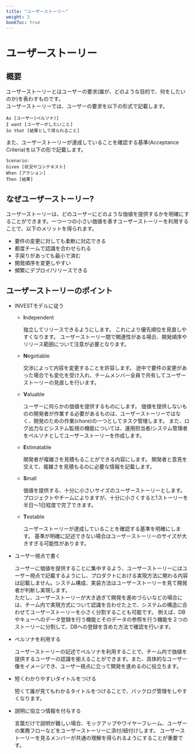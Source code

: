```yaml
---
title: "ユーザーストーリー"
weight: 3
bookToc: true
---
```


# ユーザーストーリー

## 概要
ユーザーストーリーとはユーザーの要求(誰が、どのような目的で、何をしたいのか)を表わすものです。  
ユーザーストーリーでは、ユーザーの要求を以下の形式で記載します。
```
As [ユーザー(ペルソナ)]
I want [ユーザーがしたいこと]
So that [結果として得られること]
```
また、ユーザーストーリーが達成していることを確認する基準(Acceptance Criteria)を以下の形で記載します。
```
Scenario:
Given [状況やコンテキスト]
When [アクション]
Then [結果]
```

## なぜユーザーストーリー?
ユーザーストーリーは、どのユーザーにどのような価値を提供するかを明確にすることができます。一つ一つの小さい価値を表すユーザーストーリーを利用することで、以下のメリットを得られます。
- 要件の変更に対しても柔軟に対応できる
- 都度チームで認識を合わせられる
- 手戻りがあっても最小で済む
- 開発順序を変更しやすい
- 頻繁にデプロイ/リリースできる

## ユーザーストーリーのポイント
- INVESTモデルに従う
  - **I**ndependent

    独立してリリースできるようにします。
    これにより優先順位を見直しやすくなります。
    ユーザーストーリー間で関連性がある場合、開発順序やリリース範囲について注意が必要となります。

  - **N**egotiable

    交渉によって内容を変更することを許容します。
    途中で要件の変更があった場合でも変化を受け入れ、チームメンバー全員で共有してユーザーストーリーの見直しを行います。

  - **V**aluable

    ユーザーに何らかの価値を提供するものにします。
    価値を提供しないものの開発者が作業する必要があるものは、ユーザーストーリーではなく、開発のための作業(chore)の一つとしてタスク管理します。
    また、ログ出力などシステム監視の機能については、運用担当者/システム管理者をペルソナとしてユーザーストーリーを作成します。

  - **E**stimatable

    開発者が複雑さを見積もることができる内容にします。
    開発者と意見を交えて、複雑さを見積もるのに必要な情報を記載します。

  - **S**mall

    価値を提供する、十分に小さいサイズのユーザーストーリーとします。
    プロジェクトやチームによりますが、十分に小さくすると1ストーリーを半日〜1日程度で完了できます。

  - **T**estable

    ユーザーストーリーが達成していることを確認する基準を明確にします。
    基準が明確に記述できない場合はユーザーストーリーのサイズが大きすぎる可能性があります。

- ユーザー視点で書く  

  ユーザーに価値を提供することに集中するよう、ユーザーストーリーにはユーザー視点で記載するようにし、プロダクトにおける実現方法に関わる内容は記載しません。システム構成、実装方法はユーザーストーリーを見て開発者が判断し実現します。  
  ただし、ユーザーストーリーが大き過ぎて開発を進めづらいなどの場合には、チーム内で実現方式について認識を合わせた上で、システムの構造に合わせてユーザーストーリーを小さく分割することも可能です。
  例えば、DBやキューへのデータ登録を行う機能とそのデータの参照を行う機能を２つのストーリーに分割して、DBへの登録を含めた方法で確認を行います。

- ペルソナを利用する  

  ユーザーストーリーの記述でペルソナを利用することで、チーム内で価値を提供するユーザーの認識を揃えることができます。また、具体的なユーザー像をイメージでき、ユーザー視点に立って開発を進めるのに役立ちます。

- 短くわかりやすいタイトルをつける  

  短くて誰が見てもわかるタイトルをつけることで、バックログ管理をしやすくなります。

- 説明に役立つ情報を付与する  

  言葉だけで説明が難しい場合、モックアップやワイヤーフレーム、ユーザーの業務フローなどをユーザーストーリーに添付/紐付けします。
  ユーザーストーリーを見るメンバーが共通の理解を得られるようにすることが重要です。
